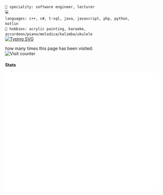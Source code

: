 <code>👷 speciality: software engineer, lecturer</code><br>
<code>💻 languages: c++, c#, t-sql, java, javascript, php, python, kotlin</code><br>
<code>🎹 hobbies: acrylic painting, karaoke, accordeon/piano/melodica/kalimba/ukulele</code><br>
[![Typing SVG](https://readme-typing-svg.herokuapp.com?font=Macondo&color=5BB0F7&lines=roses+are+red;violets+are+blue;unexpected+'%7B';on+line+32)](https://git.io/typing-svg)

how many times this page has been visited:<br>
![Visit counter](https://moe-counter.glitch.me/get/@:sunmeatGitHub?theme=rule34)

#### Stats

![Metrics](https://raw.githubusercontent.com/sunmeat/sunmeat/master/github-metrics.svg)
